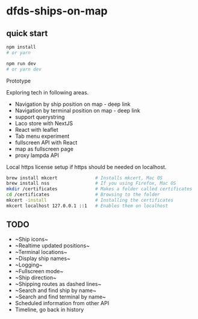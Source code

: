 # dfds-ships-on-map


## quick start

```bash
npm install
# or yarn

npm run dev
# or yarn dev
```

Prototype

Exploring tech in following areas.

* Navigation by ship position on map - deep link
* Navigation by terminal position on map - deep link
* support querystring
* Laco store with NextJS
* React with leaflet
* Tab menu experiment
* fullscreen API with React
* map as fullscreen page
* proxy lampda API



Local https license setup if https should be needed on localhost.

```bash
brew install mkcert              # Installs mkcert, Mac OS
brew install nss                 # If you using Firefox, Mac OS
mkdir /certificates              # Makes a folder called certificates
cd /certificates                 # Browsing to the folder
mkcert -install                  # Installing the certificates
mkcert localhost 127.0.0.1 ::1   # Enables them on localhost
```

## TODO



- ~Ship icons~
- ~Realtime updated positions~
- ~Terminal locations~
- ~Display ship names~
- ~Logging~
- ~Fullscreen mode~
- ~Ship direction~
- ~Shipping routes as dashed lines~
- ~Search and find ship by name~
- ~Search and find terminal by name~
- Scheduled information from other API
- Timeline, go back in history
